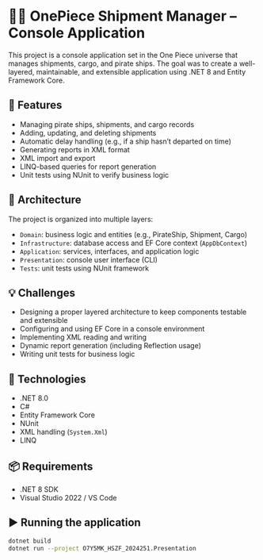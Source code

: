 # 🏴‍☠️ OnePiece Shipment Manager – Console Application

This project is a console application set in the One Piece universe that manages shipments, cargo, and pirate ships. The goal was to create a well-layered, maintainable, and extensible application using .NET 8 and Entity Framework Core.

## 🎯 Features

- Managing pirate ships, shipments, and cargo records
- Adding, updating, and deleting shipments
- Automatic delay handling (e.g., if a ship hasn’t departed on time)
- Generating reports in XML format
- XML import and export
- LINQ-based queries for report generation
- Unit tests using NUnit to verify business logic

## 🧱 Architecture

The project is organized into multiple layers:

- `Domain`: business logic and entities (e.g., PirateShip, Shipment, Cargo)
- `Infrastructure`: database access and EF Core context (`AppDbContext`)
- `Application`: services, interfaces, and application logic
- `Presentation`: console user interface (CLI)
- `Tests`: unit tests using NUnit framework

## 💡 Challenges

- Designing a proper layered architecture to keep components testable and extensible
- Configuring and using EF Core in a console environment
- Implementing XML reading and writing
- Dynamic report generation (including Reflection usage)
- Writing unit tests for business logic

## 🔧 Technologies

- .NET 8.0
- C#
- Entity Framework Core
- NUnit
- XML handling (`System.Xml`)
- LINQ

## 📦 Requirements

- .NET 8 SDK
- Visual Studio 2022 / VS Code

## ▶️ Running the application

```bash
dotnet build
dotnet run --project O7Y5MK_HSZF_2024251.Presentation
